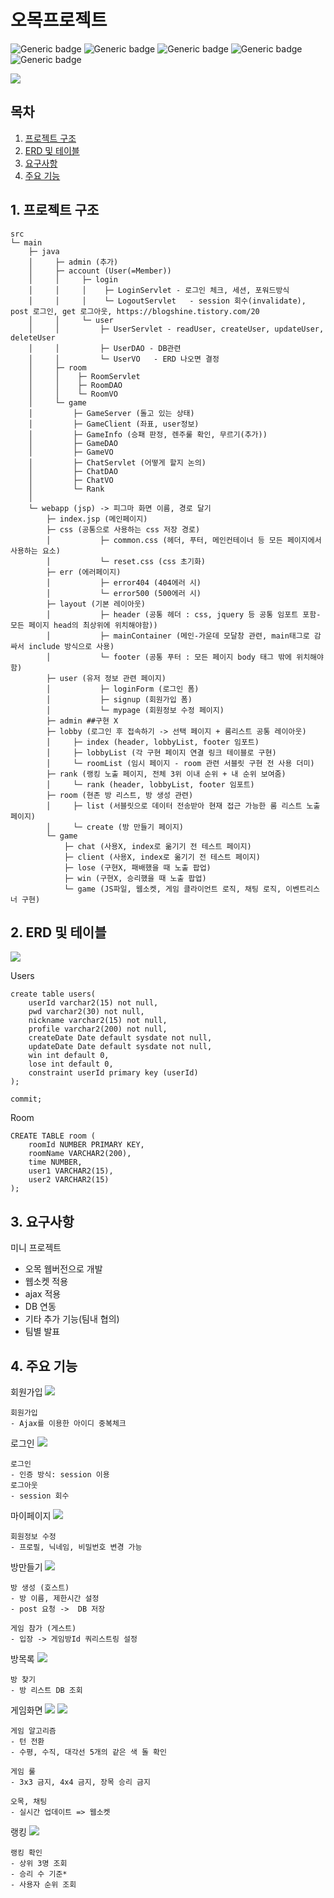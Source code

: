 # 오목프로젝트


![Generic badge](https://img.shields.io/badge/JSP-blue.svg)  ![Generic badge](https://img.shields.io/badge/Servlet-orange.svg)  ![Generic badge](https://img.shields.io/badge/Oracle-pink.svg)  ![Generic badge](https://img.shields.io/badge/github-black.svg)  ![Generic badge](https://img.shields.io/badge/git-green.svg) 


![](images/main_feat.png) 

## 목차  
1. [프로젝트 구조](#1-프로젝트-구조)  
2. [ERD 및 테이블](#2-erd-및-테이블)  
3. [요구사항](#3-요구사항)  
4. [주요 기능](#4-주요-기능)  

## 1. 프로젝트 구조   
```
src
└─ main
    ├─ java
    │     ├─ admin (추가)
    │     ├─ account (User(=Member))
    │	  │     ├─ login 
    │	  │     │    ├─ LoginServlet - 로그인 체크, 세션, 포워드방식
    │	  │     │    └─	LogoutServlet	- session 회수(invalidate), post 로그인, get 로그아웃, https://blogshine.tistory.com/20	 			
    │	  │     └─ user
    │	  │         ├─ UserServlet - readUser, createUser, updateUser, deleteUser
    │	  │         ├─ UserDAO - DB관련
    │	  │         └─ UserVO	- ERD 나오면 결정										
    │     ├─ room 
    │     │    ├─ RoomServlet
    │     │    ├─ RoomDAO 
    │     │    └─ RoomVO
    │     └─ game 
    │         ├─ GameServer (돌고 있는 상태)
    │         ├─ GameClient	(좌표, user정보)
    │         ├─ GameInfo (승패 판정, 렌주룰 확인, 무르기(추가))
    │         ├─ GameDAO
    │         ├─ GameVO
    │         ├─ ChatServlet (어떻게 할지 논의)
    │         ├─ ChatDAO
    │         ├─ ChatVO
    │         └─ Rank 
    │
    └─ webapp (jsp) -> 피그마 화면 이름, 경로 달기
        ├─ index.jsp (메인페이지)
        ├─ css (공통으로 사용하는 css 저장 경로) 
        │			├─ common.css (헤더, 푸터, 메인컨테이너 등 모든 페이지에서 사용하는 요소)
        │			└─ reset.css (css 초기화)
        ├─ err (에러페이지) 
        │			├─ error404 (404에러 시)
        │			└─ error500 (500에러 시)
        ├─ layout (기본 레이아웃) 
        │			├─ header (공통 헤더 : css, jquery 등 공통 임포트 포함-모든 페이지 head의 최상위에 위치해야함))
        │			├─ mainContainer (메인-가운데 모달창 관련, main태그로 감싸서 include 방식으로 사용)
        │			└─ footer (공통 푸터 : 모든 페이지 body 태그 밖에 위치해야함)
        ├─ user (유저 정보 관련 페이지) 
        │			├─ loginForm (로그인 폼)
        │			├─ signup (회원가입 폼)
        │			└─ mypage (회원정보 수정 페이지)
        ├─ admin ##구현 X
        ├─ lobby (로그인 후 접속하기 -> 선택 페이지 + 룸리스트 공통 레이아웃)
        │     ├─ index (header, lobbyList, footer 임포트)
        │     ├─ lobbyList (각 구현 페이지 연결 링크 테이블로 구현)
        │     └─ roomList (임시 페이지 - room 관련 서블릿 구현 전 사용 더미)
        ├─ rank (랭킹 노출 페이지, 전체 3위 이내 순위 + 내 순위 보여줌)
        │     └─ rank (header, lobbyList, footer 임포트)
        ├─ room (현존 방 리스트, 방 생성 관련)
        │     ├─ list (서블릿으로 데이터 전송받아 현재 접근 가능한 룸 리스트 노출 페이지)
        │     └─ create (방 만들기 페이지)
        └─ game 
            ├─ chat (사용X, index로 옮기기 전 테스트 페이지)
            ├─ client (사용X, index로 옮기기 전 테스트 페이지)
            ├─ lose (구현X, 패배했을 때 노출 팝업)
            ├─ win (구현X, 승리했을 때 노출 팝업)
            └─ game (JS파일, 웹소켓, 게임 클라이언트 로직, 채팅 로직, 이벤트리스너 구현)
```

## 2. ERD 및 테이블

![](images/renju.png)

Users
```
create table users(
    userId varchar2(15) not null,
    pwd varchar2(30) not null,
    nickname varchar2(15) not null,
    profile varchar2(200) not null,
    createDate Date default sysdate not null,
    updateDate Date default sysdate not null,
    win int default 0,
    lose int default 0,
    constraint userId primary key (userId)
);

commit;
```
Room
```
CREATE TABLE room (
    roomId NUMBER PRIMARY KEY,
    roomName VARCHAR2(200),
    time NUMBER,
    user1 VARCHAR2(15),
    user2 VARCHAR2(15)
);
```

## 3. 요구사항  

미니 프로젝트
- 오목 웹버전으로 개발
- 웹소켓 적용
- ajax 적용
- DB 연동
- 기타 추가 기능(팀내 협의)
- 팀별 발표

## 4. 주요 기능  
회원가입
![](images/create_user.png)
```
회원가입
- Ajax를 이용한 아이디 중복체크
```


로그인
![](images/login.png)
```
로그인
- 인증 방식: session 이용
로그아웃
- session 회수
```

마이페이지
![](images/update_user.png)
```
회원정보 수정
- 프로필, 닉네임, 비밀번호 변경 가능
```

방만들기
![](images/create_room.png)
```
방 생성 (호스트)
- 방 이름, 제한시간 설정
- post 요청 ->  DB 저장

게임 참가 (게스트)
- 입장 -> 게임방Id 쿼리스트링 설정
```

방목록
![](images/list_room.png)
```
방 찾기
- 방 리스트 DB 조회
```

게임화면
![](images/play_game.png)
![](images/websocket.png)
```
게임 알고리즘
- 턴 전환
- 수평, 수직, 대각선 5개의 같은 색 돌 확인

게임 룰
- 3x3 금지, 4x4 금지, 장목 승리 금지

오목, 채팅
- 실시간 업데이트 => 웹소켓

```

랭킹
![](images/rank.png)
```
랭킹 확인
- 상위 3명 조회
- 승리 수 기준*
- 사용자 순위 조회
```